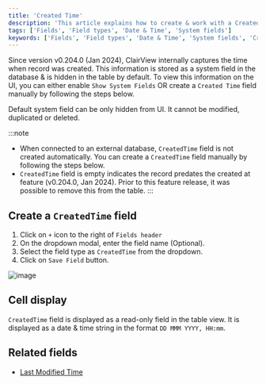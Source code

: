 ```yaml
---
title: 'Created Time'
description: 'This article explains how to create & work with a Created Time field.'
tags: ['Fields', 'Field types', 'Date & Time', 'System fields']
keywords: ['Fields', 'Field types', 'Date & Time', 'System fields', 'Created Time']
---
```


Since version v0.204.0 (Jan 2024), ClairView internally captures the time when record was created. This information is stored as a system field in the database & is hidden in the table by default. To view this information on the UI, you can either enable `Show System Fields` OR create a `Created Time` field manually by following the steps below.

Default system field can be only hidden from UI. It cannot be modified, duplicated or deleted.

:::note
- When connected to an external database, `CreatedTime` field is not created automatically. You can create a `CreatedTime` field manually by following the steps below.
- `CreatedTime` field is empty indicates the record predates the created at feature (v0.204.0, Jan 2024). Prior to this feature release, it was possible to remove this from the table.
:::

## Create a `CreatedTime` field
1. Click on `+` icon to the right of `Fields header`
2. On the dropdown modal, enter the field name (Optional).
3. Select the field type as `CreatedTime` from the dropdown.
4. Click on `Save Field` button.

![image](/img/v2/fields/types/created-time.png)

## Cell display
`CreatedTime` field is displayed as a read-only field in the table view. It is displayed as a date & time string in the format `DD MMM YYYY, HH:mm`.

## Related fields
- [Last Modified Time](060.last-modified-time.md)